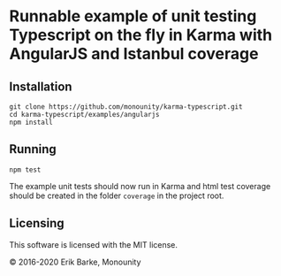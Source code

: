 # Runnable example of unit testing Typescript on the fly in Karma with AngularJS and Istanbul coverage

## Installation

```
git clone https://github.com/monounity/karma-typescript.git
cd karma-typescript/examples/angularjs
npm install
```

## Running

```
npm test
```

The example unit tests should now run in Karma and html test coverage should be created in the folder `coverage` in the project root.

## Licensing

This software is licensed with the MIT license.

© 2016-2020 Erik Barke, Monounity
